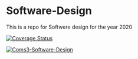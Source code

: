 # Software-Design
This is a repo for Softwere design for the year 2020

[![Coverage Status](https://coveralls.io/repos/github/Coms3-Software-Design/Software-Design/badge.svg?branch=Shameel)](https://coveralls.io/github/Coms3-Software-Design/Software-Design?branch=Shameel)

[![ Coms3-Software-Design ](https://circleci.com/gh/Coms3-Software-Design/Software-Design.svg?style=svg)](https://circleci.com/gh/Coms3-Software-Design )
